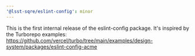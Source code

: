 ```yaml
---
'@lsst-sqre/eslint-config': minor
---
```


This is the first internal release of the eslint-config package. It's inspired by the Turborepo examples: https://github.com/vercel/turbo/tree/main/examples/design-system/packages/eslint-config-acme

